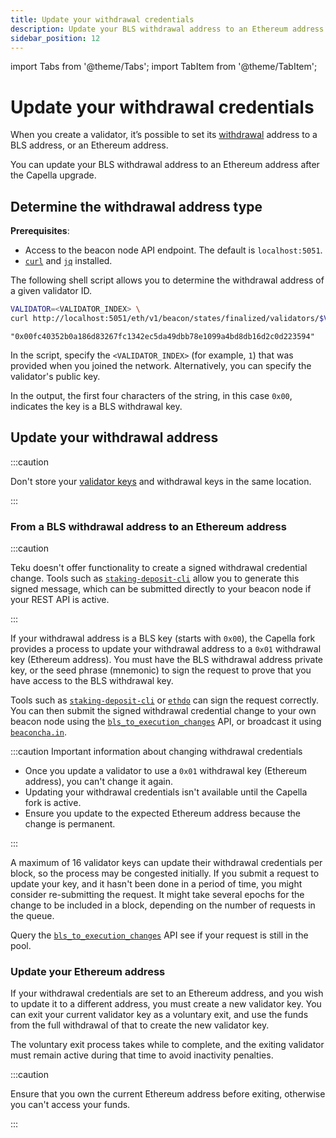 ```yaml
---
title: Update your withdrawal credentials
description: Update your BLS withdrawal address to an Ethereum address.
sidebar_position: 12
---
```


import Tabs from '@theme/Tabs';
import TabItem from '@theme/TabItem';


# Update your withdrawal credentials

When you create a validator, it’s possible to set its
[withdrawal](../concepts/withdrawals.md) address to a BLS address, or an
Ethereum address.

You can update your BLS withdrawal address to an Ethereum address after the
Capella upgrade.

## Determine the withdrawal address type

**Prerequisites**:

- Access to the beacon node API endpoint.
  The default is `localhost:5051`.
- [`curl`](https://curl.se/) and [`jq`](https://stedolan.github.io/jq/) installed.

The following shell script allows you to determine the withdrawal address of a
given validator ID.

<Tabs>

  <TabItem value="Script" label="Script" default>

```bash
VALIDATOR=<VALIDATOR_INDEX> \
curl http://localhost:5051/eth/v1/beacon/states/finalized/validators/$VALIDATOR | jq '.data | .validator.withdrawal_credentials'
```

  </TabItem>
  <TabItem value="Example output" label="Example output" > 

```
"0x00fc40352b0a186d83267fc1342ec5da49dbb78e1099a4bd8db16d2c0d223594"
```

  </TabItem>
</Tabs>

In the script, specify the `<VALIDATOR_INDEX>` (for example, `1`) that was
provided when you joined the network.
Alternatively, you can specify the validator's public key.

In the output, the first four characters of the string, in this case `0x00`,
indicates the key is a BLS withdrawal key.

## Update your withdrawal address

:::caution

Don't store your [validator keys](use-external-signer/manage-keys.md) and withdrawal
keys in the same location.

:::

### From a BLS withdrawal address to an Ethereum address

:::caution

Teku doesn't offer functionality to create a signed withdrawal credential change.
Tools such as
[`staking-deposit-cli`](https://github.com/ethereum/staking-deposit-cli#generate-bls-to-execution-change-arguments)
allow you to generate this signed message, which can be submitted directly to
your beacon node if your REST API is active.

:::

If your withdrawal address is a BLS key (starts with `0x00`), the Capella fork
provides a process to update your withdrawal address to a `0x01` withdrawal key
(Ethereum address).
You must have the BLS withdrawal address private key, or the seed phrase
(mnemonic) to sign the request to prove that you have access to the BLS
withdrawal key.

Tools such as
[`staking-deposit-cli`](https://github.com/ethereum/staking-deposit-cli#generate-bls-to-execution-change-arguments) or [`ethdo`](https://github.com/wealdtech/ethdo/blob/master/docs/changingwithdrawalcredentials.md) can sign the request correctly. You can then submit the signed withdrawal credential change to your own beacon node using the [`bls_to_execution_changes`](https://consensys.github.io/teku/#tag/Beacon/operation/postBlsToExecutionChange) API, or broadcast it using [`beaconcha.in`](https://beaconcha.in/tools/broadcast).

:::caution Important information about changing withdrawal credentials

- Once you update a validator to use a `0x01` withdrawal key (Ethereum address),
  you can't change it again.
- Updating your withdrawal credentials isn't available until the Capella fork is
  active.
- Ensure you update to the expected Ethereum address because the change is permanent.

:::

A maximum of 16 validator keys can update their withdrawal credentials per
block, so the process may be congested initially.
If you submit a request to update your key, and it hasn't been done in a period
of time, you might consider re-submitting the request.
It might take several epochs for the change to be included in a block, depending
on the number of requests in the queue.

Query the
[`bls_to_execution_changes`](https://consensys.github.io/teku/#tag/Beacon/operation/getBlsToExecutionChanges)
API see if your request is still in the pool.

### Update your Ethereum address

If your withdrawal credentials are set to an Ethereum address, and you wish to
update it to a different address, you must create a new validator key.
You can exit your current validator key as a voluntary exit, and use the funds
from the full withdrawal of that to create the new validator key.

The voluntary exit process takes while to complete, and the exiting validator
must remain active during that time to avoid inactivity penalties.

:::caution

Ensure that you own the current Ethereum address before exiting, otherwise you
can't access your funds.

:::

